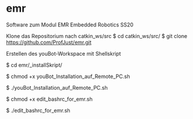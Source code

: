 # emr
Software zum Modul EMR Embedded Robotics SS20

Klone das Repositorium nach catkin_ws/src
$ cd catkin_ws/src/
$ git clone https://github.com/ProfJust/emr.git

Erstellen des youBot-Workspace mit Shellskript

$ cd emr/_installSkript/

$ chmod +x youBot_Installation_auf_Remote_PC.sh

$ ./youBot_Installation_auf_Remote_PC.sh 

$ chmod +x edit_bashrc_for_emr.sh 

$ ./edit_bashrc_for_emr.sh 
